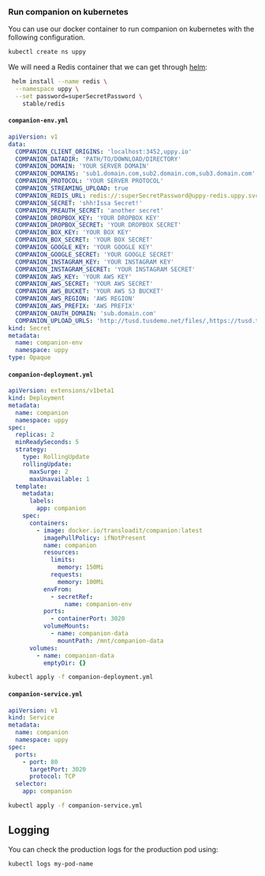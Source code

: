 ### Run companion on kubernetes

You can use our docker container to run companion on kubernetes with the
following configuration.

```bash
kubectl create ns uppy
```

We will need a Redis container that we can get through
[helm](https://github.com/kubernetes/helm):

```bash
 helm install --name redis \
  --namespace uppy \
  --set password=superSecretPassword \
    stable/redis
```

#### `companion-env.yml`

```yaml
apiVersion: v1
data:
  COMPANION_CLIENT_ORIGINS: 'localhost:3452,uppy.io'
  COMPANION_DATADIR: 'PATH/TO/DOWNLOAD/DIRECTORY'
  COMPANION_DOMAIN: 'YOUR SERVER DOMAIN'
  COMPANION_DOMAINS: 'sub1.domain.com,sub2.domain.com,sub3.domain.com'
  COMPANION_PROTOCOL: 'YOUR SERVER PROTOCOL'
  COMPANION_STREAMING_UPLOAD: true
  COMPANION_REDIS_URL: redis://:superSecretPassword@uppy-redis.uppy.svc.cluster.local:6379
  COMPANION_SECRET: 'shh!Issa Secret!'
  COMPANION_PREAUTH_SECRET: 'another secret'
  COMPANION_DROPBOX_KEY: 'YOUR DROPBOX KEY'
  COMPANION_DROPBOX_SECRET: 'YOUR DROPBOX SECRET'
  COMPANION_BOX_KEY: 'YOUR BOX KEY'
  COMPANION_BOX_SECRET: 'YOUR BOX SECRET'
  COMPANION_GOOGLE_KEY: 'YOUR GOOGLE KEY'
  COMPANION_GOOGLE_SECRET: 'YOUR GOOGLE SECRET'
  COMPANION_INSTAGRAM_KEY: 'YOUR INSTAGRAM KEY'
  COMPANION_INSTAGRAM_SECRET: 'YOUR INSTAGRAM SECRET'
  COMPANION_AWS_KEY: 'YOUR AWS KEY'
  COMPANION_AWS_SECRET: 'YOUR AWS SECRET'
  COMPANION_AWS_BUCKET: 'YOUR AWS S3 BUCKET'
  COMPANION_AWS_REGION: 'AWS REGION'
  COMPANION_AWS_PREFIX: 'AWS PREFIX'
  COMPANION_OAUTH_DOMAIN: 'sub.domain.com'
  COMPANION_UPLOAD_URLS: 'http://tusd.tusdemo.net/files/,https://tusd.tusdemo.net/files/'
kind: Secret
metadata:
  name: companion-env
  namespace: uppy
type: Opaque
```

#### `companion-deployment.yml`

```yaml
apiVersion: extensions/v1beta1
kind: Deployment
metadata:
  name: companion
  namespace: uppy
spec:
  replicas: 2
  minReadySeconds: 5
  strategy:
    type: RollingUpdate
    rollingUpdate:
      maxSurge: 2
      maxUnavailable: 1
  template:
    metadata:
      labels:
        app: companion
    spec:
      containers:
        - image: docker.io/transloadit/companion:latest
          imagePullPolicy: ifNotPresent
          name: companion
          resources:
            limits:
              memory: 150Mi
            requests:
              memory: 100Mi
          envFrom:
            - secretRef:
                name: companion-env
          ports:
            - containerPort: 3020
          volumeMounts:
            - name: companion-data
              mountPath: /mnt/companion-data
      volumes:
        - name: companion-data
          emptyDir: {}
```

```bash
kubectl apply -f companion-deployment.yml
```

#### `companion-service.yml`

```yaml
apiVersion: v1
kind: Service
metadata:
  name: companion
  namespace: uppy
spec:
  ports:
    - port: 80
      targetPort: 3020
      protocol: TCP
  selector:
    app: companion
```

```bash
kubectl apply -f companion-service.yml
```

## Logging

You can check the production logs for the production pod using:

```bash
kubectl logs my-pod-name
```
